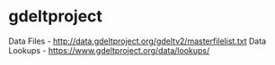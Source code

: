 # gdeltproject

Data Files - http://data.gdeltproject.org/gdeltv2/masterfilelist.txt
Data Lookups - https://www.gdeltproject.org/data/lookups/

